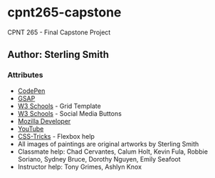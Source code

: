 # cpnt265-capstone
CPNT 265 - Final Capstone Project

## Author: Sterling Smith

### Attributes
- [CodePen](https://codepen.io/AbstractSter/pen/YzBRmev)
- [GSAP](https://gsap.com/docs/v3/Installation)
- [W3 Schools](https://www.w3schools.com/cssref/pr_grid-template-columns.php) - Grid Template
- [W3 Schools](https://www.w3schools.com/howto/howto_css_social_media_buttons.asp) - Social Media Buttons
- [Mozilla Developer](https://developer.mozilla.org/en-US/docs/Web/CSS/box-shadow)
- [YouTube](https://www.youtube.com/watch?v=JX5qDzWDF4U&t=609s)
- [CSS-Tricks](https://css-tricks.com/snippets/css/a-guide-to-flexbox/) - Flexbox help
- All images of paintings are original artworks by Sterling Smith
- Classmate help: Chad Cervantes, Calum Holt, Kevin Fula, Robbie Soriano, Sydney Bruce, Dorothy Nguyen, Emily Seafoot
- Instructor help: Tony Grimes, Ashlyn Knox


